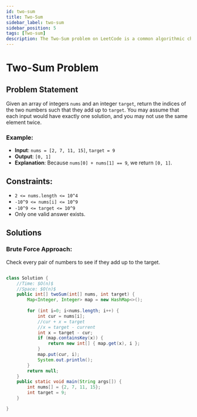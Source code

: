 ```yaml
---
id: two-sum
title: Two-Sum
sidebar_label: two-sum
sidebar_position: 5
tags: [Two-sum]
description: The Two-Sum problem on LeetCode is a common algorithmic challenge that asks you to find two numbers in an array that add up to a specific target number
---
```


# Two-Sum Problem

## Problem Statement
Given an array of integers `nums` and an integer `target`, return the indices of the two numbers such that they add up to `target`. You may assume that each input would have exactly one solution, and you may not use the same element twice.

### Example:
- **Input**: `nums = [2, 7, 11, 15]`, `target = 9`
- **Output**: `[0, 1]`
- **Explanation**: Because `nums[0] + nums[1] == 9`, we return `[0, 1]`.

## Constraints:
- `2 <= nums.length <= 10^4`
- `-10^9 <= nums[i] <= 10^9`
- `-10^9 <= target <= 10^9`
- Only one valid answer exists.

## Solutions

### Brute Force Approach:
Check every pair of numbers to see if they add up to the target.

```java

class Solution {
    //Time: $O(n)$
    //Space: $O(n)$
    public int[] twoSum(int[] nums, int target) {
        Map<Integer, Integer> map = new HashMap<>();
        
        for (int i=0; i<nums.length; i++) {
            int cur = nums[i];
            //cur + x = target
            //x = target - current
            int x = target - cur;
            if (map.containsKey(x)) {
                return new int[] { map.get(x), i };
            }
            map.put(cur, i);
            System.out.println();
        }
        return null;
    }
    public static void main(String args[]) {
        int nums[] = {2, 7, 11, 15};
        int target = 9;
    }

}

```

